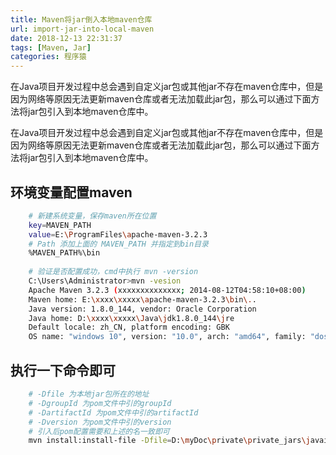 ```yaml
---
title: Maven将jar倒入本地maven仓库
url: import-jar-into-local-maven
date: 2018-12-13 22:31:37
tags: [Maven, Jar]
categories: 程序猿
---
```


在Java项目开发过程中总会遇到自定义jar包或其他jar不存在maven仓库中，但是因为网络等原因无法更新maven仓库或者无法加载此jar包，那么可以通过下面方法将jar包引入到本地maven仓库中。

<!--more-->

在Java项目开发过程中总会遇到自定义jar包或其他jar不存在maven仓库中，但是因为网络等原因无法更新maven仓库或者无法加载此jar包，那么可以通过下面方法将jar包引入到本地maven仓库中。

## 环境变量配置maven

``` bash
    # 新建系统变量，保存maven所在位置
    key=MAVEN_PATH
    value=E:\ProgramFiles\apache-maven-3.2.3
    # Path 添加上面的 MAVEN_PATH 并指定到bin目录
    %MAVEN_PATH%\bin
    
    # 验证是否配置成功，cmd中执行 mvn -version
    C:\Users\Administrator>mvn -vesion
    Apache Maven 3.2.3 (xxxxxxxxxxxxxx; 2014-08-12T04:58:10+08:00)
    Maven home: E:\xxxx\xxxxx\apache-maven-3.2.3\bin\..
    Java version: 1.8.0_144, vendor: Oracle Corporation
    Java home: D:\xxxx\xxxxx\Java\jdk1.8.0_144\jre
    Default locale: zh_CN, platform encoding: GBK
    OS name: "windows 10", version: "10.0", arch: "amd64", family: "dos"
```
    

## 执行一下命令即可

``` bash
    # -Dfile 为本地jar包所在的地址
    # -DgroupId 为pom文件中引的groupId
    # -DartifactId 为pom文件中引的artifactId
    # -Dversion 为pom文件中引的version
    # 引入后pom配置需要和上述的名一致即可
    mvn install:install-file -Dfile=D:\myDoc\private\private_jars\javailp-1.2a\javailp-1.2a.jar -DgroupId=net.sf.javailp -DartifactId=javailp -Dversion=1.2a -Dpackaging=jar
```
